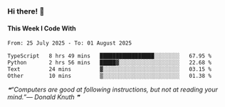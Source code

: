 ### Hi there! 👋

#### This Week I Code With
<!--START_SECTION:waka-->

```txt
From: 25 July 2025 - To: 01 August 2025

TypeScript   8 hrs 49 mins   █████████████████░░░░░░░░   67.95 %
Python       2 hrs 56 mins   █████▓░░░░░░░░░░░░░░░░░░░   22.68 %
Text         24 mins         ▓░░░░░░░░░░░░░░░░░░░░░░░░   03.15 %
Other        10 mins         ▒░░░░░░░░░░░░░░░░░░░░░░░░   01.38 %
```

<!--END_SECTION:waka-->

<!--STARTS_HERE_QUOTE_README-->
<i>❝“Computers are good at following instructions, but not at reading your mind.”— Donald Knuth   ❞</i>
<!--ENDS_HERE_QUOTE_README-->
